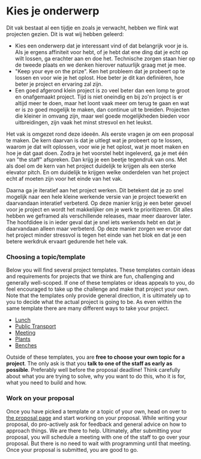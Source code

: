 # Kies je onderwerp

Dit vak bestaat al een tijdje en zoals je verwacht, hebben we flink wat projecten gezien. Dit is wat wij hebben geleerd:

* Kies een onderwerp dat je interessant vind of dat belangrijk voor je is. Als je ergens affiniteit voor hebt, of je hebt dat ene ding dat je echt op wilt lossen, ga erachter aan en doe het. Technische zorgen staan hier op de tweede plaats en we denken hierover natuurlijk graag met je mee.
* "Keep your eye on the prize". Ken het probleem dat je probeert op te lossen en voor wie je het oplost. Hoe beter je dit kan definiëren, hoe beter je project en ervaring zal zijn.
* Een goed afgerond klein project is zo veel beter dan een lomp te groot en onafgemaakt project. Tijd is niet oneindig en bij zo'n project is er altijd meer te doen, maar het loont vaak meer om terug te gaan en wat er is zo goed mogelijk te maken, dan continue uit te breiden. Projecten die kleiner in omvang zijn, maar wel goede mogelijkheden bieden voor uitbreidingen, zijn vaak het minst stresvol en het leukst.

Het vak is omgezet rond deze ideeën. Als eerste vragen je om een proposal te maken. De kern daarvan is dat je uitlegt wat je probeert op te lossen, waarom je dat wilt oplossen, voor wie je het oplost, wat je moet maken en hoe je dat gaat doen. Zodra je het voorstel hebt ingeleverd, ga je met één van "the staff" afspreken. Dan krijg je een beetje tegendruk van ons. Met als doel om de kern van het project duidelijk te krijgen als een sterke elevator pitch. En om duidelijk te krijgen welke onderdelen van het project echt af moeten zijn voor het einde van het vak.

Daarna ga je iteratief aan het project werken. Dit betekent dat je zo snel mogelijk naar een hele kleine werkende versie van je project toewerkt en daarvandaan interatief verbeterd. Op deze manier krijg je een beter gevoel voor je project en wordt het makkelijker om je werk te prioritizeren. Dit alles hebben we geframed als verschillende releases, maar meer daarover later. The hoofdidee is in ieder geval dat je snel iets werkends hebt en dat je daarvandaan alleen maar verbeterd. Op deze manier zorgen we ervoor dat het project minder stressvol is tegen het einde van het blok en dat je een betere werkdruk ervaart gedurende het hele vak.

### Choosing a topic/template

Below you will find several project templates. These templates contain ideas and requirements for projects that we think are fun, challenging and generally well-scoped. If one of these templates or ideas appeals to you, do feel encouraged to take up the challenge and make that project your own. Note that the templates only provide general direction, it is ultimately up to you to decide what the actual project is going to be. As even within the same template there are many different ways to take your project.

* [Lunch](/flask/templates/lunch)
* [Public Transport](/flask/templates/ov)
* [Meeting](/flask/templates/meeting)
* [Plants](/flask/templates/plants)
* [Benches](/flask/templates/benches)

Outside of these templates, you are **free to choose your own topic for a project**. The only ask is that you **talk to one of the staff as early as possible**. Preferably well before the proposal deadline! Think carefully about what you are trying to solve, why you want to do this, who it is for, what you need to build and how.

### Work on your proposal

Once you have picked a template or a topic of your own, head on over to [the proposal page](/milestones/proposal/) and start working on your proposal. While writing your proposal, do pro-actively ask for feedback and general advice on how to approach things. We are there to help. Ultimately, after submitting your proposal, you will schedule a meeting with one of the staff to go over your proposal. But there is no need to wait with programming until that meeting. Once your proposal is submitted, you are good to go.
